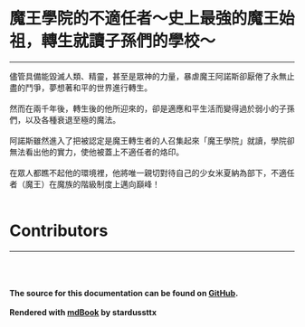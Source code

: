 # 魔王學院的不適任者～史上最強的魔王始祖，轉生就讀子孫們的學校～
***
儘管具備能毀滅人類、精靈，甚至是眾神的力量，暴虐魔王阿諾斯卻厭倦了永無止盡的鬥爭，夢想著和平的世界進行轉生。
<br /><br />
然而在兩千年後，轉生後的他所迎來的，卻是適應和平生活而變得過於弱小的子孫們，以及各種衰退至極的魔法。
<br /><br />
阿諾斯雖然進入了把被認定是魔王轉生者的人召集起來「魔王學院」就讀，學院卻無法看出他的實力，使他被蓋上不適任者的烙印。
<br /><br />
在眾人都瞧不起他的環境裡，他將唯一親切對待自己的少女米夏納為部下，不適任者（魔王）在魔族的階級制度上邁向巔峰！
<br /><br />
# Contributors
***

<br /><br /><br />
**The source for this documentation can be found on [GitHub](https://github.com/stardussttx/maou-gakuin-no-futekigousha).**
<br /><br />
**Rendered with [mdBook](https://github.com/rust-lang/mdBook) by stardussttx**
<br /><br />
